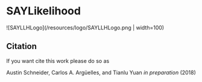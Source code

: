 # SAYLikelihood

![SAYLLHLogo](/resources/logo/SAYLLHLogo.png | width=100)

Citation
--------

If you want cite this work please do so as

Austin Schneider, Carlos A. Argüelles, and Tianlu Yuan *in preparation*
(2018)

